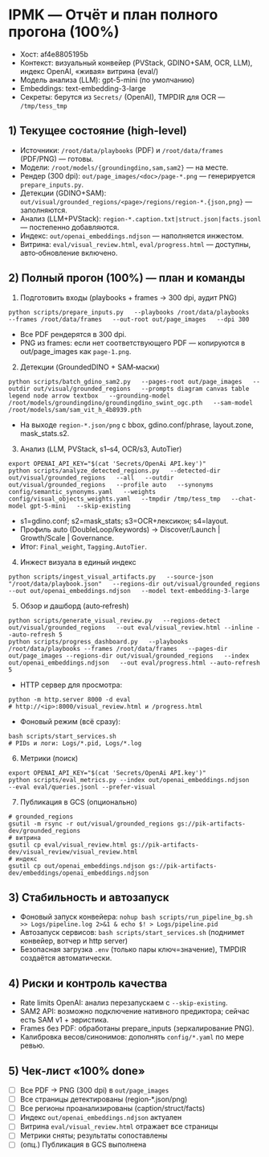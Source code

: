 # IPMK — Отчёт и план полного прогона (100%)

- Хост: af4e8805195b
- Контекст: визуальный конвейер (PVStack, GDINO+SAM, OCR, LLM), индекс OpenAI, «живая» витрина (eval/)
- Модель анализа (LLM): gpt-5-mini (по умолчанию)
- Embeddings: text-embedding-3-large
- Секреты: берутся из `Secrets/` (OpenAI), TMPDIR для OCR — `/tmp/tess_tmp`

## 1) Текущее состояние (high-level)
- Источники: `/root/data/playbooks` (PDF) и `/root/data/frames` (PDF/PNG) — готовы.
- Модели: `/root/models/{groundingdino,sam,sam2}` — на месте.
- Рендер (300 dpi): `out/page_images/<doc>/page-*.png` — генерируется `prepare_inputs.py`.
- Детекции (GDINO+SAM): `out/visual/grounded_regions/<page>/regions/region-*.{json,png}` — заполняются.
- Анализ (LLM+PVStack): `region-*.caption.txt|struct.json|facts.jsonl` — постепенно добавляются.
- Индекс: `out/openai_embeddings.ndjson` — наполняется инжестом.
- Витрина: `eval/visual_review.html`, `eval/progress.html` — доступны, авто‑обновление включено.

## 2) Полный прогон (100%) — план и команды

1) Подготовить входы (playbooks + frames → 300 dpi, аудит PNG)
```
python scripts/prepare_inputs.py   --playbooks /root/data/playbooks   --frames /root/data/frames   --out-root out/page_images   --dpi 300
```
- Все PDF рендерятся в 300 dpi.
- PNG из frames: если нет соответствующего PDF — копируются в out/page_images как `page-1.png`.

2) Детекции (GroundedDINO + SAM‑маски)
```
python scripts/batch_gdino_sam2.py   --pages-root out/page_images   --outdir out/visual/grounded_regions   --prompts diagram canvas table legend node arrow textbox   --grounding-model /root/models/groundingdino/groundingdino_swint_ogc.pth   --sam-model /root/models/sam/sam_vit_h_4b8939.pth
```
- На выходе `region-*.json/png` с bbox, gdino.conf/phrase, layout.zone, mask_stats.s2.

3) Анализ (LLM, PVStack, s1–s4, OCR/s3, AutoTier)
```
export OPENAI_API_KEY="$(cat 'Secrets/OpenAi API.key')"
python scripts/analyze_detected_regions.py   --detected-dir out/visual/grounded_regions   --all   --outdir out/visual/grounded_regions   --profile auto   --synonyms config/semantic_synonyms.yaml   --weights config/visual_objects_weights.yaml   --tmpdir /tmp/tess_tmp   --chat-model gpt-5-mini   --skip-existing
```
- s1=gdino.conf; s2=mask_stats; s3=OCR+лексикон; s4=layout.
- Профиль auto (DoubleLoop/keywords) → Discover/Launch | Growth/Scale | Governance.
- Итог: `Final_weight`, `Tagging.AutoTier`.

4) Инжест визуала в единый индекс
```
python scripts/ingest_visual_artifacts.py   --source-json "/root/data/playbook.json"   --regions-dir out/visual/grounded_regions   --out out/openai_embeddings.ndjson   --model text-embedding-3-large
```

5) Обзор и дашборд (auto‑refresh)
```
python scripts/generate_visual_review.py   --regions-detect out/visual/grounded_regions   --out eval/visual_review.html --inline --auto-refresh 5
python scripts/progress_dashboard.py   --playbooks /root/data/playbooks --frames /root/data/frames   --pages-dir out/page_images --regions-dir out/visual/grounded_regions   --index out/openai_embeddings.ndjson   --out eval/progress.html --auto-refresh 5
```
- HTTP сервер для просмотра:
```
python -m http.server 8000 -d eval
# http://<ip>:8000/visual_review.html и /progress.html
```
- Фоновый режим (всё сразу):
```
bash scripts/start_services.sh
# PIDs и логи: Logs/*.pid, Logs/*.log
```

6) Метрики (поиск)
```
export OPENAI_API_KEY="$(cat 'Secrets/OpenAi API.key')"
python scripts/eval_metrics.py --index out/openai_embeddings.ndjson   --eval eval/queries.jsonl --prefer-visual
```

7) Публикация в GCS (опционально)
```
# grounded_regions
gsutil -m rsync -r out/visual/grounded_regions gs://pik-artifacts-dev/grounded_regions
# витрина
gsutil cp eval/visual_review.html gs://pik-artifacts-dev/visual_review/visual_review.html
# индекс
gsutil cp out/openai_embeddings.ndjson gs://pik-artifacts-dev/embeddings/openai_embeddings.ndjson
```

## 3) Стабильность и автозапуск
- Фоновый запуск конвейера: `nohup bash scripts/run_pipeline_bg.sh >> Logs/pipeline.log 2>&1 & echo $! > Logs/pipeline.pid`
- Автозапуск сервисов: `bash scripts/start_services.sh` (поднимет конвейер, вотчер и http server)
- Безопасная загрузка `.env` (только пары ключ=значение), TMPDIR создаётся автоматически.

## 4) Риски и контроль качества
- Rate limits OpenAI: анализ перезапускаем с `--skip-existing`.
- SAM2 API: возможно подключение нативного предиктора; сейчас есть SAM v1 + эвристика.
- Frames без PDF: обработаны prepare_inputs (зеркалирование PNG).
- Калибровка весов/синонимов: дополнять `config/*.yaml` по мере ревью.

## 5) Чек‑лист «100% done»
- [ ] Все PDF → PNG (300 dpi) в `out/page_images`
- [ ] Все страницы детектированы (region‑*.json/png)
- [ ] Все регионы проанализированы (caption/struct/facts)
- [ ] Индекс `out/openai_embeddings.ndjson` актуален
- [ ] Витрина `eval/visual_review.html` отражает все страницы
- [ ] Метрики сняты; результаты сопоставлены
- [ ] (опц.) Публикация в GCS выполнена
